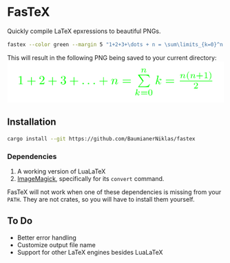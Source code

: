 # FasTeX

Quickly compile LaTeX epxressions to beautiful PNGs.

```sh
fastex --color green --margin 5 "1+2+3+\dots + n = \sum\limits_{k=0}^n k = \frac{n(n+1)}{2}"
```

This will result in the following PNG being saved to your current directory:
![example](example.png)

## Installation

```sh
cargo install --git https://github.com/BaumianerNiklas/fastex
```

### Dependencies

1. A working version of LuaLaTeX
2. [ImageMagick](https://imagemagick.org/), specifically for its `convert` command.

FasTeX will not work when one of these dependencies is missing from your `PATH`. They are not crates, so you will have to install them yourself.

## To Do

-   Better error handling
-   Customize output file name
-   Support for other LaTeX engines besides LuaLaTeX
